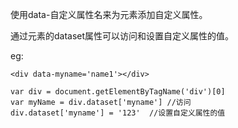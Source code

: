 使用data-自定义属性名来为元素添加自定义属性。

通过元素的dataset属性可以访问和设置自定义属性的值。

eg:

```
<div data-myname='name1'></div>

var div = document.getElementByTagName('div')[0]
var myName = div.dataset['myname'] //访问
div.dataset['myname'] = '123'  //设置自定义属性的值
```



